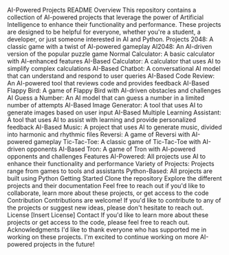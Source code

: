 AI-Powered Projects README
Overview
This repository contains a collection of AI-powered projects that leverage the power of Artificial Intelligence to enhance their functionality and performance. These projects are designed to be helpful for everyone, whether you're a student, a developer, or just someone interested in AI and Python.
Projects
2048: A classic game with a twist of AI-powered gameplay
AI2048: An AI-driven version of the popular puzzle game
Normal Calculator: A basic calculator with AI-enhanced features
AI-Based Calculator: A calculator that uses AI to simplify complex calculations
AI-Based Chatbot: A conversational AI model that can understand and respond to user queries
AI-Based Code Review: An AI-powered tool that reviews code and provides feedback
AI-Based Flappy Bird: A game of Flappy Bird with AI-driven obstacles and challenges
AI Guess a Number: An AI model that can guess a number in a limited number of attempts
AI-Based Image Generator: A tool that uses AI to generate images based on user input
AI-Based Multiple Learning Assistant: A tool that uses AI to assist with learning and provide personalized feedback
AI-Based Music: A project that uses AI to generate music, divided into harmonic and rhythmic files
Reversi: A game of Reversi with AI-powered gameplay
Tic-Tac-Toe: A classic game of Tic-Tac-Toe with AI-driven opponents
AI-Based Tron: A game of Tron with AI-powered opponents and challenges
Features
AI-Powered: All projects use AI to enhance their functionality and performance
Variety of Projects: Projects range from games to tools and assistants
Python-Based: All projects are built using Python
Getting Started
Clone the repository
Explore the different projects and their documentation
Feel free to reach out if you'd like to collaborate, learn more about these projects, or get access to the code
Contribution
Contributions are welcome! If you'd like to contribute to any of the projects or suggest new ideas, please don't hesitate to reach out.
License
[Insert License]
Contact
If you'd like to learn more about these projects or get access to the code, please feel free to reach out.
Acknowledgments
I'd like to thank everyone who has supported me in working on these projects. I'm excited to continue working on more AI-powered projects in the future!
